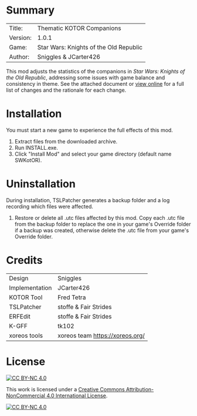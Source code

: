 # Summary

|||
| -------- | ---------------------------------------|
| Title:   | Thematic KOTOR Companions              |
| Version: | 1.0.1                                  |
| Game:    | Star Wars: Knights of the Old Republic |
| Author:  | Sniggles & JCarter426                  |

This mod adjusts the statistics of the companions in _Star Wars: Knights of the Old Republic_, addressing some issues with game balance and consistency in theme. See the attached document or [view online](https://github.com/JCarter426/KOTOR1-Thematic-Companions/blob/main/details.md) for a full list of changes and the rationale for each change. 


# Installation

You must start a new game to experience the full effects of this mod.

1. Extract files from the downloaded archive.
2. Run INSTALL.exe.
3. Click "Install Mod" and select your game directory (default name SWKotOR).


# Uninstallation

During installation, TSLPatcher generates a backup folder and a log recording which files were affected.

1. Restore or delete all .utc files affected by this mod. Copy each .utc file from the backup folder to replace the one in your game's Override folder if a backup was created, otherwise delete the .utc file from your game's Override folder.


# Credits

|||
| -------------- | ------------------------------- |
| Design         | Sniggles                        |
| Implementation | JCarter426                      |
| KOTOR Tool     | Fred Tetra                      |
| TSLPatcher     | stoffe & Fair Strides           |
| ERFEdit        | stoffe & Fair Strides           |
| K-GFF          | tk102                           |
| xoreos tools   | xoreos team https://xoreos.org/ |


# License

[![CC BY-NC 4.0][cc-by-nc-shield]][cc-by-nc]

This work is licensed under a [Creative Commons Attribution-NonCommercial 4.0 International License][cc-by-nc].

[![CC BY-NC 4.0][cc-by-nc-image]][cc-by-nc]

[cc-by-nc]: https://creativecommons.org/licenses/by-nc/4.0/
[cc-by-nc-image]: https://licensebuttons.net/l/by-nc/4.0/88x31.png
[cc-by-nc-shield]: https://img.shields.io/badge/License-CC%20BY--NC%204.0-lightgrey.svg
